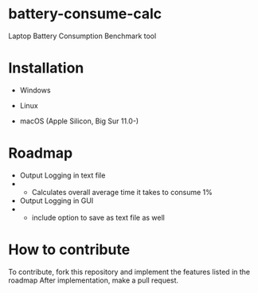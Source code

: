 # battery-consume-calc
Laptop Battery Consumption Benchmark tool

# Installation

- Windows

- Linux

- macOS (Apple Silicon, Big Sur 11.0-)


# Roadmap

- Output Logging in text file 
- - Calculates overall average time it takes to consume 1%
- Output Logging in GUI
- - include option to save as text file as well


# How to contribute

To contribute, fork this repository and implement the features listed in the roadmap
After implementation, make a pull request.

